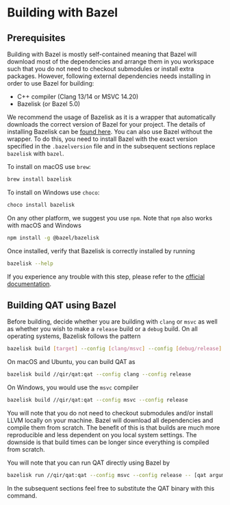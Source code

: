 # Building with Bazel

## Prerequisites

Building with Bazel is mostly self-contained meaning that Bazel will download
most of the dependencies and arrange them in you workspace such that you do not
need to checkout submodules or install extra packages. However, following
external dependencies needs installing in order to use Bazel for building:

- C++ compiler (Clang 13/14 or MSVC 14.20)
- Bazelisk (or Bazel 5.0)

We recommend the usage of Bazelisk as it is a wrapper that automatically
downloads the correct version of Bazel for your project. The details of
installing Bazelisk can be
[found here](https://www.npmjs.com/package/@bazel/bazelisk). You can also use
Bazel without the wrapper. To do this, you need to install Bazel with the exact
version specified in the `.bazelversion` file and in the subsequent sections
replace `bazelisk` with `bazel`.

To install on macOS use `brew`:

```sh
brew install bazelisk
```

To install on Windows use `choco`:

```sh
choco install bazelisk
```

On any other platform, we suggest you use `npm`. Note that `npm` also works with
macOS and Windows

```sh
npm install -g @bazel/bazelisk
```

Once installed, verify that Bazelisk is correctly installed by running

```sh
bazelisk --help
```

If you experience any trouble with this step, please refer to the
[official documentation](https://www.npmjs.com/package/@bazel/bazelisk).

## Building QAT using Bazel

Before building, decide whether you are building with `clang` or `msvc` as well
as whether you wish to make a `release` build or a `debug` build. On all
operating systems, Bazelisk follows the pattern

```sh
bazelisk build [target] --config [clang/msvc] --config [debug/release]
```

On macOS and Ubuntu, you can build QAT as

```sh
bazelisk build //qir/qat:qat --config clang --config release
```

On Windows, you would use the `msvc` compiler

```sh
bazelisk build //qir/qat:qat --config msvc --config release
```

You will note that you do not need to checkout submodules and/or install LLVM
locally on your machine. Bazel will download all dependencies and compile them
from scratch. The benefit of this is that builds are much more reproducible and
less dependent on you local system settings. The downside is that build times
can be longer since everything is compiled from scratch.

You will note that you can run QAT directly using Bazel by

```sh
bazelisk run //qir/qat:qat --config msvc --config release -- [qat arguments]
```

In the subsequent sections feel free to substitute the QAT binary with this
command.
